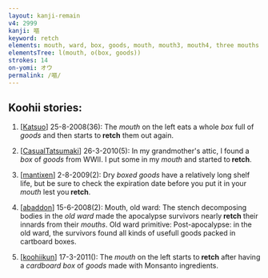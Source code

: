 ```yaml
---
layout: kanji-remain
v4: 2999
kanji: 嘔
keyword: retch
elements: mouth, ward, box, goods, mouth, mouth3, mouth4, three mouths
elementsTree: l(mouth, o(box, goods))
strokes: 14
on-yomi: オウ
permalink: /嘔/
---
```


## Koohii stories: 

1) [<a href="http://kanji.koohii.com/profile/Katsuo">Katsuo</a>] 25-8-2008(36): The <em>mouth</em> on the left eats a whole <em>box</em> full of <em>goods</em> and then starts to<strong> retch</strong> them out again.

2) [<a href="http://kanji.koohii.com/profile/CasualTatsumaki">CasualTatsumaki</a>] 26-3-2010(5): In my grandmother&#039;s attic, I found a <em>box</em> of <em>goods</em> from WWII. I put some in my <em>mouth</em> and started to<strong> retch</strong>.

3) [<a href="http://kanji.koohii.com/profile/mantixen">mantixen</a>] 2-8-2009(2): Dry <em>boxed goods</em> have a relatively long shelf life, but be sure to check the expiration date before you put it in your <em>mouth</em> lest you<strong> retch</strong>.

4) [<a href="http://kanji.koohii.com/profile/abaddon">abaddon</a>] 15-6-2008(2): Mouth, old ward: The stench decomposing bodies in the <em>old ward</em> made the apocalypse survivors nearly<strong> retch</strong> their innards from their <em>mouths</em>. Old ward primitive: Post-apocalypse: in the old ward, the survivors found all kinds of usefull goods packed in cartboard boxes.

5) [<a href="http://kanji.koohii.com/profile/koohiikun">koohiikun</a>] 17-3-2011(): The <em>mouth</em> on the left starts to<strong> retch</strong> after having a <em>cardboard box</em> of <em>goods</em> made with Monsanto ingredients.

